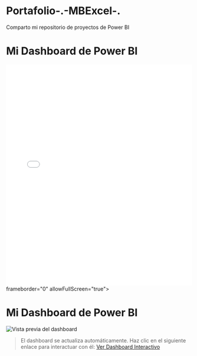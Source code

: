 # Portafolio-.-MBExcel-.
Comparto mi repositorio de proyectos de Power BI
<!DOCTYPE html>
<html lang="en">
<head>
    <meta charset="UTF-8">
    <meta name="viewport" content="width=device-width, initial-scale=1.0">
    <title>Dashboard Power BI</title>
</head>
<body>
    <h1>Mi Dashboard de Power BI</h1>
    <iframe 
        width="100%" 
        height="600px" 
        src=<iframe title="Emisiones" width="600" height="373.5" src="https://app.powerbi.com/view?r=eyJrIjoiOTBiN2Q4NjUtMjY0ZC00Y2EyLTk4NDYtZWNiMzcyYmI1OWExIiwidCI6ImQ2Y2E4OGM5LTE3NjctNDk3Zi04NGExLTA3NmYyZTQ2OWY3MiIsImMiOjR9" frameborder="0" allowFullScreen="true"></iframe>
        frameborder="0" 
        allowFullScreen="true">
    </iframe>
</body>
</html>

# Mi Dashboard de Power BI

![Vista previa del dashboard](URL_DE_TU_IMAGEN)

> El dashboard se actualiza automáticamente. Haz clic en el siguiente enlace para interactuar con él:
[Ver Dashboard Interactivo](ENLACE_DE_TU_DASHBOARD)

